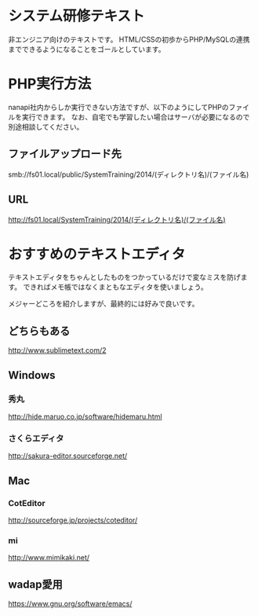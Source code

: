 # システム研修テキスト
非エンジニア向けのテキストです。
HTML/CSSの初歩からPHP/MySQLの連携までできるようになることをゴールとしています。

# PHP実行方法
nanapi社内からしか実行できない方法ですが、以下のようにしてPHPのファイルを実行できます。
なお、自宅でも学習したい場合はサーバが必要になるので別途相談してください。

## ファイルアップロード先
smb://fs01.local/public/SystemTraining/2014/(ディレクトリ名)/(ファイル名)

## URL
http://fs01.local/SystemTraining/2014/(ディレクトリ名)/(ファイル名)

# おすすめのテキストエディタ
テキストエディタをちゃんとしたものをつかっているだけで変なミスを防げます。
できればメモ帳ではなくまともなエディタを使いましょう。

メジャーどころを紹介しますが、最終的には好みで良いです。

## どちらもある
http://www.sublimetext.com/2

## Windows
### 秀丸
http://hide.maruo.co.jp/software/hidemaru.html

### さくらエディタ
http://sakura-editor.sourceforge.net/

## Mac
### CotEditor
http://sourceforge.jp/projects/coteditor/

### mi
http://www.mimikaki.net/

## wadap愛用
https://www.gnu.org/software/emacs/

